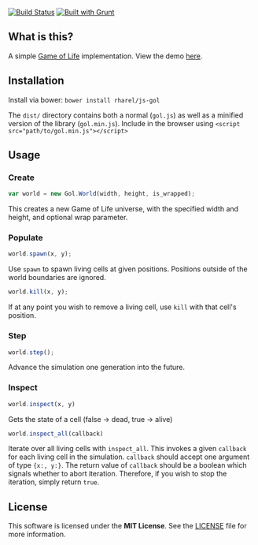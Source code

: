 [![Build Status](https://travis-ci.org/rharel/js-gol.svg)](https://travis-ci.org/rharel/js-gol)
[![Built with Grunt](https://cdn.gruntjs.com/builtwith.png)](http://gruntjs.com)

## What is this?

A simple [Game of Life](https://en.wikipedia.org/wiki/Conway's_Game_of_Life) implementation. View the demo [here](https://rharel.github.io/js-gol).


## Installation

Install via bower: `bower install rharel/js-gol`

The `dist/` directory contains both a normal (`gol.js`) as well as a minified version of the library (`gol.min.js`).
Include in the browser using `<script src="path/to/gol.min.js"></script>`


## Usage


### Create
```javascript
var world = new Gol.World(width, height, is_wrapped);
```

This creates a new Game of Life universe, with the specified width and height, and optional wrap parameter.


### Populate
```javascript
world.spawn(x, y);
```

Use `spawn` to spawn living cells at given positions. Positions outside of the world boundaries are ignored.

```javascript
world.kill(x, y);
```

If at any point you wish to remove a living cell, use `kill` with that cell's position.


### Step

```javascript
world.step();
```

Advance the simulation one generation into the future.


### Inspect

```javascript
world.inspect(x, y)
```

Gets the state of a cell (false -> dead, true -> alive)

```javascript
world.inspect_all(callback)
```

Iterate over all living cells with `inspect_all`. This invokes a given `callback` for each living cell in the simulation. `callback` should accept one argument of type `{x:, y:}`. The return value of `callback` should be a boolean which signals whether to abort iteration. Therefore, if you wish to stop the iteration, simply return `true`.


## License

This software is licensed under the **MIT License**. See the [LICENSE](LICENSE.txt) file for more information.
